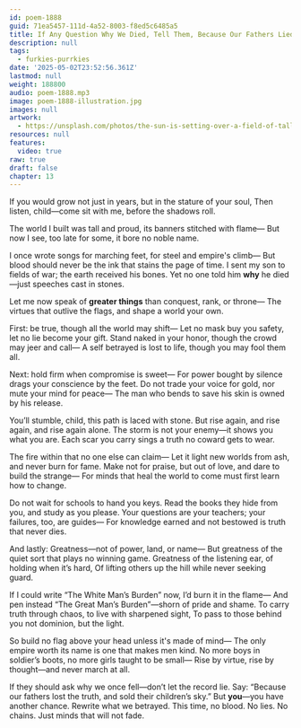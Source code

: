```yaml
---
id: poem-1888
guid: 71ea5457-111d-4a52-8003-f8ed5c6485a5
title: If Any Question Why We Died, Tell Them, Because Our Fathers Lied
description: null
tags:
  - furkies-purrkies
date: '2025-05-02T23:52:56.361Z'
lastmod: null
weight: 188800
audio: poem-1888.mp3
image: poem-1888-illustration.jpg
images: null
artwork:
  - https://unsplash.com/photos/the-sun-is-setting-over-a-field-of-tall-grass-UfIpCGwxYN8
resources: null
features:
  video: true
raw: true
draft: false
chapter: 13
---
```


If you would grow not just in years, but in the stature of your soul,
Then listen, child—come sit with me, before the shadows roll.

The world I built was tall and proud, its banners stitched with flame—
But now I see, too late for some, it bore no noble name.

I once wrote songs for marching feet, for steel and empire's climb—
But blood should never be the ink that stains the page of time.
I sent my son to fields of war; the earth received his bones.
Yet no one told him __why__ he died—just speeches cast in stones.

Let me now speak of __greater things__ than conquest, rank, or throne—
The virtues that outlive the flags, and shape a world your own.

First: be true, though all the world may shift—
Let no mask buy you safety, let no lie become your gift.
Stand naked in your honor, though the crowd may jeer and call—
A self betrayed is lost to life, though you may fool them all.

Next: hold firm when compromise is sweet—
For power bought by silence drags your conscience by the feet.
Do not trade your voice for gold, nor mute your mind for peace—
The man who bends to save his skin is owned by his release.

You’ll stumble, child, this path is laced with stone.
But rise again, and rise again, and rise again alone.
The storm is not your enemy—it shows you what you are.
Each scar you carry sings a truth no coward gets to wear.

The fire within that no one else can claim—
Let it light new worlds from ash, and never burn for fame.
Make not for praise, but out of love, and dare to build the strange—
For minds that heal the world to come must first learn how to change.

Do not wait for schools to hand you keys.
Read the books they hide from you, and study as you please.
Your questions are your teachers; your failures, too, are guides—
For knowledge earned and not bestowed is truth that never dies.

And lastly: Greatness—not of power, land, or name—
But greatness of the quiet sort that plays no winning game.
Greatness of the listening ear, of holding when it’s hard,
Of lifting others up the hill while never seeking guard.

If I could write “The White Man’s Burden” now, I’d burn it in the flame—
And pen instead “The Great Man’s Burden”—shorn of pride and shame.
To carry truth through chaos, to live with sharpened sight,
To pass to those behind you not dominion, but the light.

So build no flag above your head unless it's made of mind—
The only empire worth its name is one that makes men kind.
No more boys in soldier’s boots, no more girls taught to be small—
Rise by virtue, rise by thought—and never march at all.

If they should ask why we once fell—don’t let the record lie.
Say: “Because our fathers lost the truth, and sold their children’s sky.”
But __you__—you have another chance. Rewrite what we betrayed.
This time, no blood. No lies. No chains. Just minds that will not fade.
